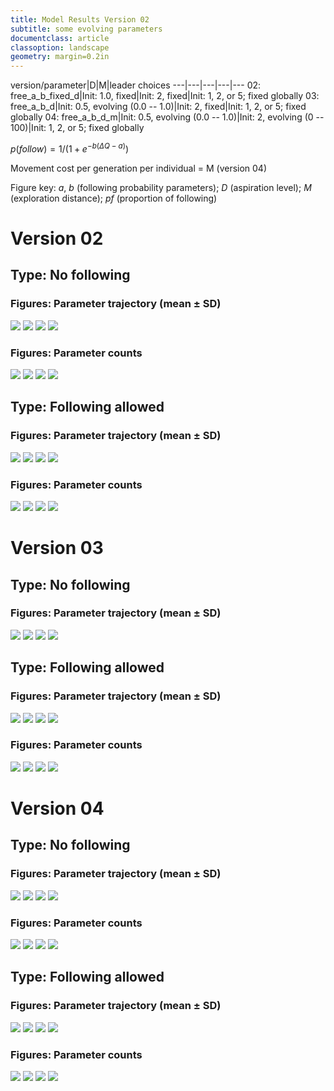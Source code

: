 ```yaml
---
title: Model Results Version 02
subtitle: some evolving parameters
documentclass: article
classoption: landscape
geometry: margin=0.2in
---
```


version/parameter|D|M|leader choices
---|---|---|---|---
02: free_a_b_fixed_d|Init: 1.0, fixed|Init: 2, fixed|Init: 1, 2, or 5; fixed globally
03: free_a_b_d|Init: 0.5, evolving (0.0 -- 1.0)|Init: 2, fixed|Init: 1, 2, or 5; fixed globally
04: free_a_b_d_m|Init: 0.5, evolving (0.0 -- 1.0)|Init: 2, evolving (0 -- 100)|Init: 1, 2, or 5; fixed globally


$p(follow) = 1/(1 + e^{-b(\Delta Q - a)})$

Movement cost per generation per individual = M (version 04)

Figure key: _a_, _b_ (following probability parameters); _D_ (aspiration level); _M_ (exploration distance); _pf_ (proportion of following)

# Version 02

## Type: No following

### Figures: Parameter trajectory (mean ± SD)

![](figs/fig_v2_20.png)
![](figs/fig_v2_21.png)
![](figs/fig_v2_22.png)
![](figs/fig_v2_23.png)

### Figures: Parameter counts

![](figs/fig_v2_16.png)
![](figs/fig_v2_17.png)
![](figs/fig_v2_18.png)
![](figs/fig_v2_19.png)

## Type: Following allowed

### Figures: Parameter trajectory (mean ± SD)

![](figs/fig_v2_8.png)
![](figs/fig_v2_9.png)
![](figs/fig_v2_10.png)
![](figs/fig_v2_11.png)

### Figures: Parameter counts

![](figs/fig_v2_4.png)
![](figs/fig_v2_5.png)
![](figs/fig_v2_6.png)
![](figs/fig_v2_7.png)

# Version 03

## Type: No following

### Figures: Parameter trajectory (mean ± SD)

![](figs/fig_v3_16.png)
![](figs/fig_v3_17.png)
![](figs/fig_v3_18.png)
![](figs/fig_v3_19.png)

## Type: Following allowed

### Figures: Parameter trajectory (mean ± SD)

![](figs/fig_v3_8.png)
![](figs/fig_v3_9.png)
![](figs/fig_v3_10.png)
![](figs/fig_v3_11.png)

### Figures: Parameter counts

![](figs/fig_v3_4.png)
![](figs/fig_v3_5.png)
![](figs/fig_v3_6.png)
![](figs/fig_v3_7.png)

# Version 04

## Type: No following

### Figures: Parameter trajectory (mean ± SD)

![](figs/fig_v5_20.png)
![](figs/fig_v5_21.png)
![](figs/fig_v5_22.png)
![](figs/fig_v5_23.png)

### Figures: Parameter counts

![](figs/fig_v5_16.png)
![](figs/fig_v5_17.png)
![](figs/fig_v5_18.png)
![](figs/fig_v5_19.png)

## Type: Following allowed

### Figures: Parameter trajectory (mean ± SD)

![](figs/fig_v5_8.png)
![](figs/fig_v5_9.png)
![](figs/fig_v5_10.png)
![](figs/fig_v5_11.png)

### Figures: Parameter counts

![](figs/fig_v5_4.png)
![](figs/fig_v5_5.png)
![](figs/fig_v5_6.png)
![](figs/fig_v5_7.png)

